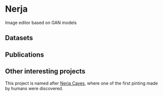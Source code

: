 # Nerja
Image editor based on GAN models

## Datasets

## Publications

## Other interesting projects


This project is named after [Nerja Caves](https://en.wikipedia.org/wiki/Caves_of_Nerja), where one of the first pinting made by humans were discovered.
